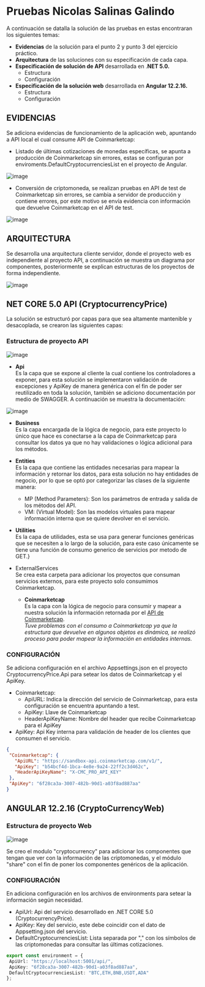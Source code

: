 # Pruebas Nicolas Salinas Galindo

A continuación se datalla la solución de las pruebas en estas encontraran los siguientes temas: 

* __Evidencias__ de la solución para el punto 2 y punto 3 del ejercicio práctico.
* __Arquitectura__ de las soluciones con su especificación de cada capa.
* __Especificación de solución de API__ desarrollada en .__NET 5.0.__
  * Estructura
  * Configuración
* __Especificación de la solución web__ desarrollada en __Angular 12.2.16.__
  * Estructura
  * Configuración

## EVIDENCIAS

Se adiciona evidencias de funcionamiento de la aplicación web, apuntando a API local el cual consume API de Coinmarketcap:

* Listado de últimas cotizaciones de monedas específicas, se apunta a producción de Coinmarketcap sin errores, estas se configuran por enviroments.DefaultCryptocurrenciesList en el proyecto de Angular.

![image](./Documentacion/Markdown/Evidencia1.gif)

* Conversión de criptomoneda, se realizan pruebas en API de test de Coinmarketcap sin errores, se cambia a servidor de producción y contiene errores, por este motivo se envía evidencia con información que devuelve Coinmarketcap en el API de test.

![image](./Documentacion/Markdown/Evidencia2.gif)

## ARQUITECTURA

Se desarrolla una arquitectura cliente servidor, donde el proyecto web es independiente al proyecto API, a continuación se muestra un diagrama por componentes, posteriormente se explican estructuras de los proyectos de forma independiente.

![image](./Documentacion/Markdown/DiagramaComponentes.png)

## NET CORE 5.0 API (CryptocurrencyPrice)

La solución se estructuró por capas para que sea altamente mantenible y desacoplada, se crearon las siguientes capas:

### __Estructura de proyecto API__

![image](./Documentacion/Markdown/EstructuraAPI.png)

* __Api__\
Es la capa que se expone al cliente la cual contiene los controladores a exponer, para esta solución se implementaron validación de excepciones y ApiKey de manera genérica con el fin de poder ser reutilizado en toda la solución, también se adiciono documentación por medio de SWAGGER. A continuación se muestra la documentación:

![image](./Documentacion/Markdown/DocumentacionAPI.png)

* __Business__\
Es la capa encargada de la lógica de negocio, para este proyecto lo único que hace es conectarse a la capa de Coinmarketcap  para consultar los datos ya que no hay validaciones o lógica adicional para los métodos.

* __Entities__\
Es la capa que contiene las entidades necesarias para mapear la información y retornar los datos, para esta solución no hay entidades de negocio, por lo que se optó por categorizar las clases de la siguiente manera:
  * MP (Method Parameters): Son los parámetros de entrada y salida de los métodos del API.
  * VM: (Virtual Model): Son las modelos virtuales para mapear información interna que se quiere devolver en el servicio.

* __Utilities__\
Es la capa de utilidades, esta se usa para generar funciones genéricas que se necesiten a lo largo de la solución, para este caso únicamente se tiene una función de consumo generico de servicios por metodo de GET.}

* ExternalServices\
Se crea esta carpeta para adicionar los proyectos que consuman servicios externos, para este proyecto solo consumimos Coinmarketcap.
  * __Coinmarketcap__\
   Es la capa con la lógica de negocio para consumir y mapear a nuestra solución la información retornada por el [API de Coinmarketcap](https://coinmarketcap.com/api/documentation/v1/).\
   *Tuve problemas con el consumo a Coinmarketcap ya que la estructura que devuelve en algunos objetos es dinámica, se realizó proceso para poder mapear la información en entidades internas.*

### __CONFIGURACIÓN__

Se adiciona configuración en el archivo Appsettings.json en el proyecto CryptocurrencyPrice.Api para setear los datos de Coinmarketcap y el ApiKey.

* Coinmarketcap:
  * ApiURL: Indica la dirección del servicio de Coinmarketcap, para esta configuración se encuentra apuntando a test.
  * ApiKey: Llave de Coinmarketcap
  * HeaderApiKeyName: Nombre del header que recibe Coinmarketcap para el ApiKey
* ApiKey: Api Key interna para validación de header de los clientes que consumen el servicio.

```json
{
 "Coinmarketcap": {
   "ApiURL": "https://sandbox-api.coinmarketcap.com/v1/",
   "ApiKey": "b54bcf4d-1bca-4e8e-9a24-22ff2c3d462c",
   "HeaderApiKeyName": "X-CMC_PRO_API_KEY"
 },
 "ApiKey": "6f28ca3a-3007-482b-90d1-a03f8ad887aa"
}
```

## ANGULAR 12.2.16 (CryptoCurrencyWeb)

### __Estructura de proyecto Web__

![image](./Documentacion/Markdown/EstructuraWEB.png)

Se creo el modulo "cryptocurrency" para adicionar los componentes que tengan que ver con la información de las criptomonedas, y el módulo "share" con el fin de poner los componentes genéricos de la aplicación.

### __CONFIGURACIÓN__

En adiciona configuración en los archivos de environments para setear la información según necesidad.

* ApiUrl: Api del servicio desarrollado en .NET CORE 5.0 (CryptocurrencyPrice).
* ApiKey: Key del servicio, este debe coincidir con el dato de Appsetting.json del servicio.
* DefaultCryptocurrenciesList: Lista separada por "," con los símbolos de las criptomonedas para consultar las últimas cotizaciones.

```typescript
export const environment = {
 ApiUrl: "https://localhost:5001/api/",
 ApiKey: "6f28ca3a-3007-482b-90d1-a03f8ad887aa",
 DefaultCryptocurrenciesList: "BTC,ETH,BNB,USDT,ADA"
};
```

